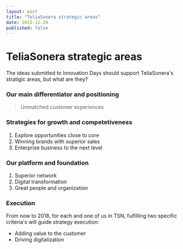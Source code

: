 ```yaml
---
layout: post
title: "TeliaSonera strategic areas"
date: 2015-12-29
published: false
---
```


# TeliaSonera strategic areas
The ideas submitted to Innovation Days should support TeliaSonera's stratigic areas, but what are they?

### Our main differentiator and positioning
> Unmatched customer experiences

### Strategies for growth and competetiveness
1. Explore opportunities close to core
2. Winning brands with superior sales
3. Enterprise business to the next level

### Our platform and foundation
1. Superior network
2. Digital transformation
3. Great people and organization

### Execution
From now to 2018, for each and one of us in TSN, fulfilling two specific criteria's will guide strategy execution:

- Adding value to the customer
- Driving digitalization
